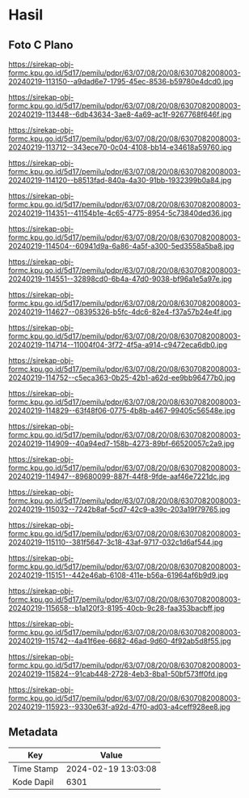 # Hasil

## Foto C Plano

https://sirekap-obj-formc.kpu.go.id/5d17/pemilu/pdpr/63/07/08/20/08/6307082008003-20240219-113150--a9dad6e7-1795-45ec-8536-b59780e4dcd0.jpg

https://sirekap-obj-formc.kpu.go.id/5d17/pemilu/pdpr/63/07/08/20/08/6307082008003-20240219-113448--6db43634-3ae8-4a69-ac1f-9267768f646f.jpg

https://sirekap-obj-formc.kpu.go.id/5d17/pemilu/pdpr/63/07/08/20/08/6307082008003-20240219-113712--343ece70-0c04-4108-bb14-e34618a59760.jpg

https://sirekap-obj-formc.kpu.go.id/5d17/pemilu/pdpr/63/07/08/20/08/6307082008003-20240219-114120--b8513fad-840a-4a30-91bb-1932399b0a84.jpg

https://sirekap-obj-formc.kpu.go.id/5d17/pemilu/pdpr/63/07/08/20/08/6307082008003-20240219-114351--41154b1e-4c65-4775-8954-5c73840ded36.jpg

https://sirekap-obj-formc.kpu.go.id/5d17/pemilu/pdpr/63/07/08/20/08/6307082008003-20240219-114504--60941d9a-6a86-4a5f-a300-5ed3558a5ba8.jpg

https://sirekap-obj-formc.kpu.go.id/5d17/pemilu/pdpr/63/07/08/20/08/6307082008003-20240219-114551--32898cd0-6b4a-47d0-9038-bf96a1e5a97e.jpg

https://sirekap-obj-formc.kpu.go.id/5d17/pemilu/pdpr/63/07/08/20/08/6307082008003-20240219-114627--08395326-b5fc-4dc6-82e4-f37a57b24e4f.jpg

https://sirekap-obj-formc.kpu.go.id/5d17/pemilu/pdpr/63/07/08/20/08/6307082008003-20240219-114714--11004f04-3f72-4f5a-a914-c9472eca6db0.jpg

https://sirekap-obj-formc.kpu.go.id/5d17/pemilu/pdpr/63/07/08/20/08/6307082008003-20240219-114752--c5eca363-0b25-42b1-a62d-ee9bb96477b0.jpg

https://sirekap-obj-formc.kpu.go.id/5d17/pemilu/pdpr/63/07/08/20/08/6307082008003-20240219-114829--63f48f06-0775-4b8b-a467-99405c56548e.jpg

https://sirekap-obj-formc.kpu.go.id/5d17/pemilu/pdpr/63/07/08/20/08/6307082008003-20240219-114909--40a94ed7-158b-4273-89bf-66520057c2a9.jpg

https://sirekap-obj-formc.kpu.go.id/5d17/pemilu/pdpr/63/07/08/20/08/6307082008003-20240219-114947--89680099-887f-44f8-9fde-aaf46e7221dc.jpg

https://sirekap-obj-formc.kpu.go.id/5d17/pemilu/pdpr/63/07/08/20/08/6307082008003-20240219-115032--7242b8af-5cd7-42c9-a39c-203a19f79765.jpg

https://sirekap-obj-formc.kpu.go.id/5d17/pemilu/pdpr/63/07/08/20/08/6307082008003-20240219-115110--381f5647-3c18-43af-9717-032c1d6af544.jpg

https://sirekap-obj-formc.kpu.go.id/5d17/pemilu/pdpr/63/07/08/20/08/6307082008003-20240219-115151--442e46ab-6108-411e-b56a-61964af6b9d9.jpg

https://sirekap-obj-formc.kpu.go.id/5d17/pemilu/pdpr/63/07/08/20/08/6307082008003-20240219-115658--b1a120f3-8195-40cb-9c28-faa353bacbff.jpg

https://sirekap-obj-formc.kpu.go.id/5d17/pemilu/pdpr/63/07/08/20/08/6307082008003-20240219-115742--4a41f6ee-6682-46ad-9d60-4f92ab5d8f55.jpg

https://sirekap-obj-formc.kpu.go.id/5d17/pemilu/pdpr/63/07/08/20/08/6307082008003-20240219-115824--91cab448-2728-4eb3-8ba1-50bf573ff0fd.jpg

https://sirekap-obj-formc.kpu.go.id/5d17/pemilu/pdpr/63/07/08/20/08/6307082008003-20240219-115923--9330e63f-a92d-47f0-ad03-a4ceff928ee8.jpg


## Metadata

| Key        | Value               |
| ---------- | ------------------- |
| Time Stamp | 2024-02-19 13:03:08 |
| Kode Dapil | 6301                |



